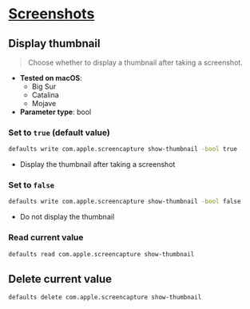 # [Screenshots](../readme.md)

## Display thumbnail

> Choose whether to display a thumbnail after taking a screenshot.

- **Tested on macOS**:
  * Big Sur
  * Catalina
  * Mojave
- **Parameter type**: bool

### Set to `true` (default value)
```bash
defaults write com.apple.screencapture show-thumbnail -bool true
```
- Display the thumbnail after taking a screenshot

### Set to `false`
```bash
defaults write com.apple.screencapture show-thumbnail -bool false
```
- Do not display the thumbnail

### Read current value
```bash
defaults read com.apple.screencapture show-thumbnail
```

## Delete current value
```bash
defaults delete com.apple.screencapture show-thumbnail
```
